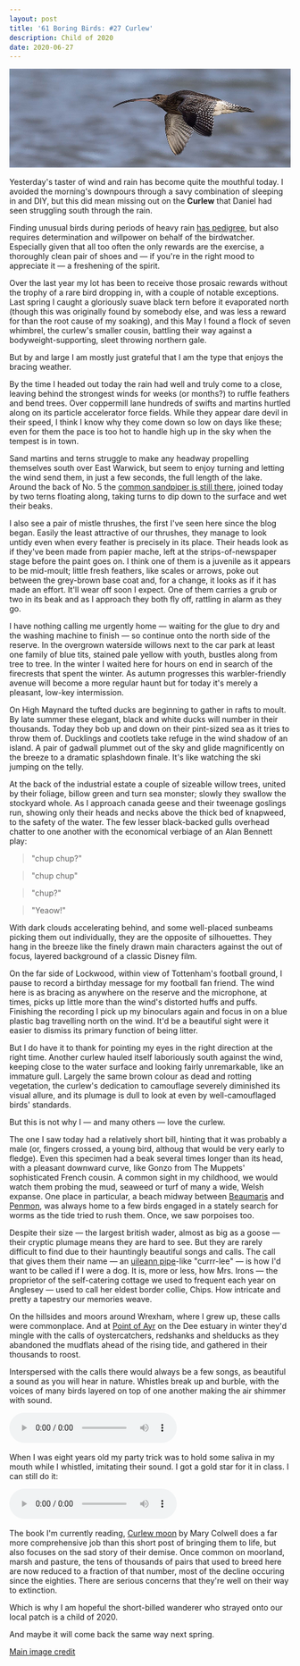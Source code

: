 ```yaml
---
layout: post
title: '61 Boring Birds: #27 Curlew'
description: Child of 2020
date: 2020-06-27
---
```

![curlew](/assets/img/curlew.jpg)

Yesterday's taster of wind and rain has become quite the mouthful today. I avoided the morning's downpours through a savy combination of sleeping in and DIY, but this did mean missing out on the **Curlew** that Daniel had seen struggling south through the rain.

Finding unusual birds during periods of heavy rain [has pedigree](http://www.wheresrhys.co.uk/2020/06/03/starling.html), but also requires determination and willpower on behalf of the birdwatcher. Especially given that all too often the only rewards are the exercise, a thoroughly clean pair of shoes and &mdash; if you're in the right mood to appreciate it &mdash; a freshening of the spirit.

Over the last year my lot has been to receive those prosaic rewards without the trophy of a rare bird dropping in, with a couple of notable exceptions. Last spring I caught a gloriously suave black tern before it evaporated north (though this was originally found by somebody else, and was less a reward for than the root cause of my soaking), and this May I found a flock of seven whimbrel, the curlew's smaller cousin, battling their way against a bodyweight-supporting, sleet throwing northern gale.

But by and large I am mostly just grateful that I am the type that enjoys the bracing weather.

By the time I headed out today the rain had well and truly come to a close, leaving behind the strongest winds for weeks (or months?) to ruffle feathers and bend trees. Over coppermill lane hundreds of swifts and martins hurtled along on its particle accelerator force fields. While they appear dare devil in their speed, I think I know why they come down so low on days like these; even for them the pace is too hot to handle high up in the sky when the tempest is in town.

Sand martins and terns struggle to make any headway propelling themselves south over East Warwick, but seem to enjoy turning and letting the wind send them, in just a few seconds, the full length of the lake. Around the back of No. 5 the [common sandpiper is still there](http://www.wheresrhys.co.uk/2020/06/23/common-sandpiper.html), joined today by two terns floating along, taking turns to dip down to the surface and wet their beaks.

I also see a pair of mistle thrushes, the first I've seen here since the blog began. Easily the least attractive of our thrushes, they manage to look untidy even when every feather is precisely in its place. Their heads look as if they've been made from papier mache, left at the strips-of-newspaper stage before the paint goes on. I think one of them is a juvenile as it appears to be mid-moult; little fresh feathers, like scales or arrows, poke out between the grey-brown base coat and, for a change, it looks as if it has made an effort. It'll wear off soon I expect. One of them carries a grub or two in its beak and as I approach they both fly off, rattling in alarm as they go.

I have nothing calling me urgently home &mdash; waiting for the glue to dry and the washing machine to finish &mdash; so continue onto the north side of the reserve. In the overgrown waterside willows next to the car park at least one family of blue tits, stained pale yellow with youth, bustles along from tree to tree. In the winter I waited here for hours on end in search of the firecrests that spent the winter. As autumn progresses this warbler-friendly avenue will become a more regular haunt but for today it's merely a pleasant, low-key intermission.

On High Maynard the tufted ducks are beginning to gather in rafts to moult. By late summer these elegant, black and white ducks will number in their thousands. Today they bob up and down on their pint-sized sea as it tries to throw them of. Ducklings and cootlets take refuge in the wind shadow of an island. A pair of gadwall plummet out of the sky and glide magnificently on the breeze to a dramatic splashdown finale. It's like watching the ski jumping on the telly. 

At the back of the industrial estate a couple of sizeable willow trees, united by their foliage, billow green and turn sea monster; slowly they swallow the stockyard whole. As I approach canada geese and their tweenage goslings run, showing only their heads and necks above the thick bed of knapweed, to the safety of the water. The few lesser black-backed gulls overhead chatter to one another with the economical verbiage of an Alan Bennett play:

> "chup chup?"

> "chup chup"

> "chup?"

> "Yeaow!"

With dark clouds accelerating behind, and some well-placed sunbeams picking them out individually, they are the opposite of silhouettes. They hang in the breeze like the finely drawn main characters against the out of focus, layered background of a classic Disney film.

On the far side of Lockwood, within view of Tottenham's football ground, I pause to record a birthday message for my football fan friend. The wind here is as bracing as anywhere on the reserve and the microphone, at times, picks up little more than the wind's distorted huffs and puffs. Finishing the recording I pick up my binoculars again and focus in on a blue plastic bag travelling north on the wind. It'd be a beautiful sight were it easier to dismiss its primary function of being litter.

But I do have it to thank for pointing my eyes in the right direction at the right time. Another curlew hauled itself laboriously south against the wind, keeping close to the water surface and looking fairly unremarkable, like an immature gull. Largely the same brown colour as dead and rotting vegetation, the curlew's dedication to camouflage severely diminished its visual allure, and its plumage is dull to look at even by well-camouflaged birds' standards.

But this is not why I &mdash; and many others &mdash; love the curlew.

The one I saw today had a relatively short bill, hinting that it was probably a male (or, fingers crossed, a young bird, althoug that would be very early to fledge). Even this specimen had a beak several times longer than its head, with a pleasant downward curve, like Gonzo from The Muppets' sophisticated French cousin. A common sight in my childhood, we would watch them probing the mud, seaweed or turf of many a wide, Welsh expanse. One place in particular, a beach midway between [Beaumaris](https://en.wikipedia.org/wiki/Beaumaris) and [Penmon](https://en.wikipedia.org/wiki/Penmon), was always home to a few birds engaged in a stately search for worms as the tide tried to rush them. Once, we saw porpoises too.

Despite their size &mdash; the largest british wader, almost as big as a goose &mdash; their cryptic plumage means they are hard to see. But they are rarely difficult to find due to their hauntingly beautiful songs and calls. The call that gives them their name &mdash; an [uileann pipe](https://www.youtube.com/watch?v=6n9VVZS6TLY)-like "currr-lee" &mdash; is how I'd want to be called if I were a dog. It is, more or less, how Mrs. Irons &mdash; the proprietor of the self-catering cottage we used to frequent each year on Anglesey &mdash; used to call her eldest border collie, Chips. How intricate and pretty a tapestry our memories weave.

On the hillsides and moors around Wrexham, where I grew up, these calls were commonplace. And at [Point of Ayr](https://www.rspb.org.uk/reserves-and-events/reserves-a-z/dee-estuary-point-of-ayr/) on the Dee estuary in winter they'd mingle with the calls of oystercatchers, redshanks and shelducks as they abandoned the mudflats ahead of the rising tide, and gathered in their thousands to roost. 

Interspersed with the calls there would always be a few songs, as beautiful a sound as you will hear in nature. Whistles break up and burble, with the voices of many birds layered on top of one another making the air shimmer with sound. 

<audio controls>
  <source src="/assets/curlew.mp3" type="audio/mpeg">
</audio>

When I was eight years old my party trick was to hold some saliva in my mouth while I whistled, imitating their sound. I got a gold star for it in class. I can still do it:

<audio controls>
  <source src="/assets/rhys-curlew.mp3" type="audio/mpeg">
</audio>

The book I'm currently reading, [Curlew moon](https://wordery.com/curlew-moon-mary-colwell-9780008241070) by Mary Colwell does a far more comprehensive job than this short post of bringing them to life, but also focuses on the sad story of their demise. Once common on moorland, marsh and pasture, the tens of thousands of pairs that used to breed here are now reduced to a fraction of that number, most of the decline occuring since the eighties. There are serious concerns that they're well on their way to extinction.

Which is why I am hopeful the short-billed wanderer who strayed onto our local patch is a child of 2020.

And maybe it will come back the same way next spring.

[Main image credit](https://www.flickr.com/photos/smudge9000/11135469354)
